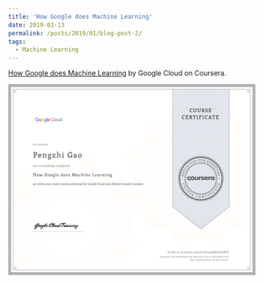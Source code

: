 ```yaml
---
title: 'How Google does Machine Learning'
date: 2019-01-13
permalink: /posts/2019/01/blog-post-2/
tags:
  - Machine Learning
---
```


[How Google does Machine Learning](https://www.coursera.org/learn/google-machine-learning) by Google Cloud on Coursera.

<div  align="center">
<img src='/images/How_Google_does_Machine_Learning.png'>
</div>
